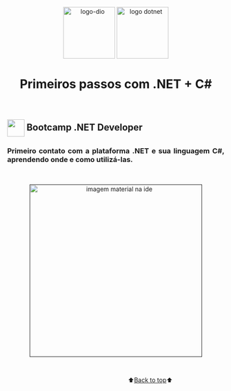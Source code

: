 <a name="back-to-top"></a>

 <p align="center">
    <img height="120px" src="https://github.com/marcosbarker/starting.net/blob/main/assets/logo_dio.png" alt="logo-dio">
    <img height="120px" src="https://github.com/marcosbarker/starting.net/blob/main/assets/logo_dotnet.png" alt="logo dotnet">
    </p>

<h1 align="center">Primeiros passos com .NET + C#</h1>

<br/>

## <img  height="40px" align="center" src="https://slackmojis.com/emojis/12254-stockrocket/download"> Bootcamp .NET Developer

<h3 align="justify">Primeiro contato com a plataforma .NET e sua linguagem C#, aprendendo onde e como utilizá-las.</h3>
   
<br/>

<p align="center">
    <a href="">
        <img height="400px" src="https://github.com/marcosbarker/starting.net/blob/main/assets/img_exerc.jpg" alt="imagem material na ide">
    </a>
        </p>

<br/>


&emsp;&emsp;&emsp;&emsp;&emsp;&emsp;&emsp;&emsp;&emsp;&emsp;&emsp;&emsp;&emsp;&emsp;&emsp;&emsp;&emsp;&emsp;&emsp;&emsp;⬆️[Back to top](#back-to-top)⬆️ 

